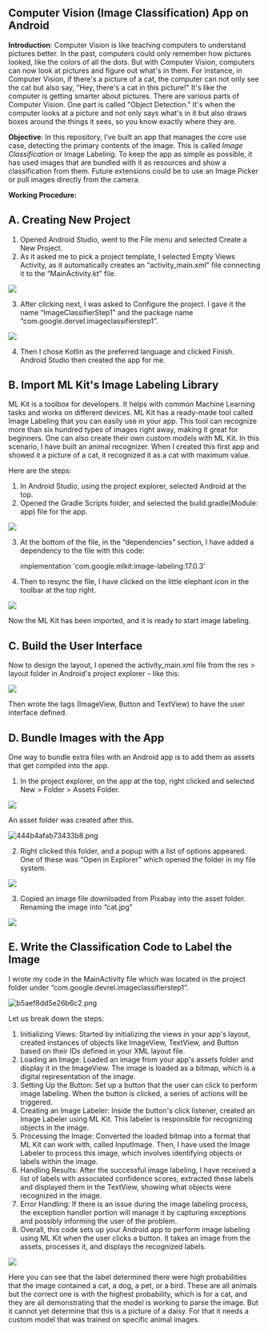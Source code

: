 ## **Computer Vision (Image Classification) App on Android**

**Introduction**: Computer Vision is like teaching computers to understand pictures better. In the past, computers could only remember how pictures looked, like the colors of all the dots. But with Computer Vision, computers can now look at pictures and figure out what's in them. For instance, in Computer Vision, if there's a picture of a cat, the computer can not only see the cat but also say, "Hey, there's a cat in this picture!" It's like the computer is getting smarter about pictures. There are various parts of Computer Vision. One part is called "Object Detection." It's when the computer looks at a picture and not only says what's in it but also draws boxes around the things it sees, so you know exactly where they are.

**Objective**: In this repository, I’ve built an app that manages the core use case, detecting the primary contents of the image. This is called *Image Classification* or Image Labeling. To keep the app as simple as possible, it has used images that are bundled with it as resources and show a classification from them. Future extensions could be to use an Image Picker or pull images directly from the camera.

**Working Procedure:**

## **A. Creating New Project**

1.  Opened Android Studio, went to the File menu and selected Create a New Project.
2.  As it asked me to pick a project template, I selected Empty Views Activity, as it automatically creates an “activity_main.xml” file connecting it to the “MainActivity.kt” file.

![](media/84fafaa6150a3e0f48193f4f64c184b3.png)

3.  After clicking next, I was asked to Configure the project. I gave it the name “ImageClassifierStep1” and the package name “com.google.dervel.imageclassifierstep1”.

![](media/5a4512713ce73127cfd295ff0d28b0f8.png)

4.  Then I chose Kotlin as the preferred language and clicked Finish. Android Studio then created the app for me.

## **B. Import ML Kit's Image Labeling Library**

ML Kit is a toolbox for developers. It helps with common Machine Learning tasks and works on different devices. ML Kit has a ready-made tool called Image Labeling that you can easily use in your app. This tool can recognize more than six hundred types of images right away, making it great for beginners. One can also create their own custom models with ML Kit. In this scenario, I have built an animal recognizer. When I created this first app and showed it a picture of a cat, it recognized it as a cat with maximum value.

Here are the steps:

1.  In Android Studio, using the project explorer, selected Android at the top.
2.  Opened the Gradle Scripts folder, and selected the build.gradle(Module: app) file for the app.

![](media/6a39ba6b6524dcbd7c12038f77efed0b.png)

3.  At the bottom of the file, in the “dependencies” section, I have added a dependency to the file with this code:

    implementation 'com.google.mlkit:image-labeling:17.0.3'

4.  Then to resync the file, I have clicked on the little elephant icon in the toolbar at the top right.

![](media/de1b96bc5881806966ef6a7e58306aa0.png)

Now the ML Kit has been imported, and it is ready to start image labeling.

## **C. Build the User Interface**

Now to design the layout, I opened the activity_main.xml file from the res \> layout folder in Android's project explorer – like this:

![](media/cb49c9880c4edf27192e1be485ee8bcc.png)

Then wrote the tags (ImageView, Button and TextView) to have the user interface defined.

## **D. Bundle Images with the App**

One way to bundle extra files with an Android app is to add them as assets that get compiled into the app.

1.  In the project explorer, on the app at the top, right clicked and selected New \> Folder \> Assets Folder.

![](media/7cf90d5814f54a1281b317fd1f4c1104.png)

An asset folder was created after this.

![444b4afab73433b8.png](media/d1e461dd66fd1c351945a19ba44b113c.png)

2.  Right clicked this folder, and a popup with a list of options appeared. One of these was “Open in Explorer” which opened the folder in my file system.

![](media/e2b0196d09d041cdffffd600fc09618c.png)

3.  Copied an image file downloaded from Pixabay into the asset folder. Renaming the image into “cat.jpg”

![](media/8cbf226e74cba4526d37c6a157156ef1.png)

## **E. Write the Classification Code to Label the Image**

I wrote my code in the MainActivity file which was located in the project folder under “com.google.devrel.imageclassifierstep1”.

![b5aef8dd5e26b6c2.png](media/96fea3622eedc5481df546c5484951d9.png)

Let us break down the steps:

1.  Initializing Views: Started by initializing the views in your app's layout, created instances of objects like ImageView, TextView, and Button based on their IDs defined in your XML layout file.
2.  Loading an Image: Loaded an image from your app's assets folder and display it in the ImageView. The image is loaded as a bitmap, which is a digital representation of the image.
3.  Setting Up the Button: Set up a button that the user can click to perform image labeling. When the button is clicked, a series of actions will be triggered.
4.  Creating an Image Labeler: Inside the button's click listener, created an Image Labeler using ML Kit. This labeler is responsible for recognizing objects in the image.
5.  Processing the Image: Converted the loaded bitmap into a format that ML Kit can work with, called InputImage. Then, I have used the Image Labeler to process this image, which involves identifying objects or labels within the image.
6.  Handling Results: After the successful image labeling, I have received a list of labels with associated confidence scores, extracted these labels and displayed them in the TextView, showing what objects were recognized in the image.
7.  Error Handling: If there is an issue during the image labeling process, the exception handler portion will manage it by capturing exceptions and possibly informing the user of the problem.
8.  Overall, this code sets up your Android app to perform image labeling using ML Kit when the user clicks a button. It takes an image from the assets, processes it, and displays the recognized labels.

![](media/312bf8d01b9995a7ae73bc12e830d649.png)

Here you can see that the label determined there were high probabilities that the image contained a cat, a dog, a pet, or a bird. These are all animals but the correct one is with the highest probability, which is for a cat, and they are all demonstrating that the model is working to parse the image. But it cannot yet determine that this is a picture of a daisy. For that it needs a custom model that was trained on specific animal images.
